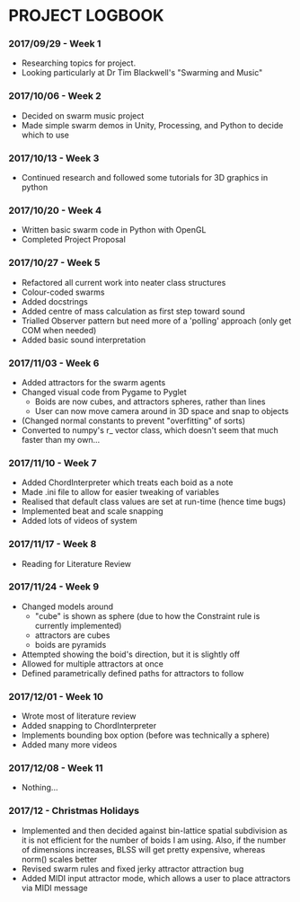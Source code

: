# PROJECT LOGBOOK

### 2017/09/29 - Week 1

* Researching topics for project.
* Looking particularly at Dr Tim Blackwell's "Swarming and Music" 

### 2017/10/06 - Week 2

* Decided on swarm music project
* Made simple swarm demos in Unity, Processing, and Python to decide which to use

### 2017/10/13 - Week 3

* Continued research and followed some tutorials for 3D graphics in python

### 2017/10/20 - Week 4

* Written basic swarm code in Python with OpenGL
* Completed Project Proposal

### 2017/10/27 - Week 5

* Refactored all current work into neater class structures
* Colour-coded swarms
* Added docstrings
* Added centre of mass calculation as first step toward sound
* Trialled Observer pattern but need more of a 'polling' approach (only get COM when needed)
* Added basic sound interpretation

### 2017/11/03 - Week 6

* Added attractors for the swarm agents
* Changed visual code from Pygame to Pyglet
	* Boids are now cubes, and attractors spheres, rather than lines
	* User can now move camera around in 3D space and snap to objects
* (Changed normal constants to prevent "overfitting" of sorts)
* Converted to numpy's r_ vector class, which doesn't seem that much faster than my own...

### 2017/11/10 - Week 7

* Added ChordInterpreter which treats each boid as a note
* Made .ini file to allow for easier tweaking of variables
* Realised that default class values are set at run-time (hence time bugs)
* Implemented beat and scale snapping
* Added lots of videos of system


### 2017/11/17 - Week 8

* Reading for Literature Review

### 2017/11/24 - Week 9

* Changed models around
	* "cube" is shown as sphere (due to how the Constraint rule is currently implemented)
	* attractors are cubes
	* boids are pyramids
* Attempted showing the boid's direction, but it is slightly off
* Allowed for multiple attractors at once
* Defined parametrically defined paths for attractors to follow

### 2017/12/01 - Week 10

* Wrote most of literature review
* Added snapping to ChordInterpreter
* Implements bounding box option (before was technically a sphere)
* Added many more videos

### 2017/12/08 - Week 11

* Nothing...

### 2017/12 - Christmas Holidays

* Implemented and then decided against bin-lattice spatial subdivision as it is not efficient for the number of boids I am using. Also, if the number of dimensions increases, BLSS will get pretty expensive, whereas norm() scales better
* Revised swarm rules and fixed jerky attractor attraction bug
* Added MIDI input attractor mode, which allows a user to place attractors via MIDI message
